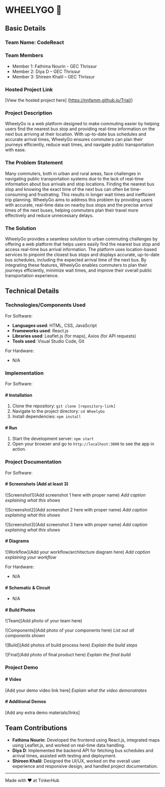 # WHEELYGO 🎯

## Basic Details
### Team Name: CodeReact

### Team Members
- Member 1: Fathima Nourin - GEC Thrissur
- Member 2: Diya D – GEC Thrissur
- Member 3: Shireen Khalil – GEC Thrissur

### Hosted Project Link
[View the hosted project here] (https://nnfamm.github.io/Trial/)

### Project Description
WheelyGo is a web platform designed to make commuting easier by helping users find the nearest bus stop and providing real-time information on the next bus arriving at their location. With up-to-date bus schedules and accurate arrival times, WheelyGo ensures commuters can plan their journeys efficiently, reduce wait times, and navigate public transportation with ease.

### The Problem Statement
Many commuters, both in urban and rural areas, face challenges in navigating public transportation systems due to the lack of real-time information about bus arrivals and stop locations. Finding the nearest bus stop and knowing the exact time of the next bus can often be time-consuming and frustrating. This results in longer wait times and inefficient trip planning. WheelyGo aims to address this problem by providing users with accurate, real-time data on nearby bus stops and the precise arrival times of the next buses, helping commuters plan their travel more effectively and reduce unnecessary delays.

### The Solution
WheelyGo provides a seamless solution to urban commuting challenges by offering a web platform that helps users easily find the nearest bus stop and access real-time bus arrival information. The platform uses location-based services to pinpoint the closest bus stops and displays accurate, up-to-date bus schedules, including the expected arrival time of the next bus. By integrating these features, WheelyGo enables commuters to plan their journeys efficiently, minimize wait times, and improve their overall public transportation experience.

## Technical Details
### Technologies/Components Used
For Software:
- **Languages used**: HTML, CSS, JavaScript
- **Frameworks used**: React.js
- **Libraries used**: Leaflet.js (for maps), Axios (for API requests)
- **Tools used**: Visual Studio Code, Git

For Hardware:
- N/A

### Implementation
For Software:
#### # Installation
1. Clone the repository: `git clone [repository-link]`
2. Navigate to the project directory: `cd WheelyGo`
3. Install dependencies: `npm install`

#### # Run
1. Start the development server: `npm start`
2. Open your browser and go to `http://localhost:3000` to see the app in action.

### Project Documentation
For Software:

#### # Screenshots (Add at least 3)
![Screenshot1](Add screenshot 1 here with proper name)
*Add caption explaining what this shows*

![Screenshot2](Add screenshot 2 here with proper name)
*Add caption explaining what this shows*

![Screenshot3](Add screenshot 3 here with proper name)
*Add caption explaining what this shows*

#### # Diagrams
![Workflow](Add your workflow/architecture diagram here)
*Add caption explaining your workflow*

For Hardware:
- N/A

#### # Schematic & Circuit
- N/A

#### # Build Photos
![Team](Add photo of your team here)

![Components](Add photo of your components here)
*List out all components shown*

![Build](Add photos of build process here)
*Explain the build steps*

![Final](Add photo of final product here)
*Explain the final build*

### Project Demo
#### # Video
[Add your demo video link here]
*Explain what the video demonstrates*

#### # Additional Demos
[Add any extra demo materials/links]

## Team Contributions
- **Fathima Nourin**: Developed the frontend using React.js, integrated maps using Leaflet.js, and worked on real-time data handling.
- **Diya D**: Implemented the backend API for fetching bus schedules and arrival times, assisted with testing and deployment.
- **Shireen Khalil**: Designed the UI/UX, worked on the overall user experience and responsive design, and handled project documentation.

---
Made with ❤️ at TinkerHub
